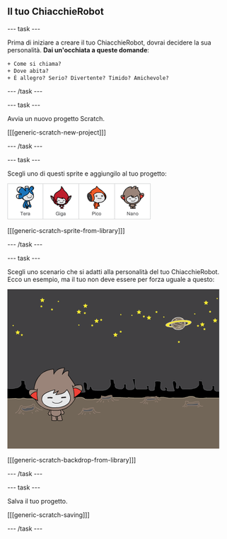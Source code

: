 ## Il tuo ChiacchieRobot

--- task ---

Prima di iniziare a creare il tuo ChiacchieRobot, dovrai decidere la sua personalità. **Dai un'occhiata a queste domande**:

    + Come si chiama?
    + Dove abita?
    + È allegro? Serio? Divertente? Timido? Amichevole?
    

--- /task ---

--- task ---

Avvia un nuovo progetto Scratch.

[[[generic-scratch-new-project]]]

--- /task ---

--- task ---

Scegli uno di questi sprite e aggiungilo al tuo progetto:

![Scegli un personaggio](images/chatbot-characters.png)

[[[generic-scratch-sprite-from-library]]]

--- /task ---

--- task ---

Scegli uno scenario che si adatti alla personalità del tuo ChiacchieRobot. Ecco un esempio, ma il tuo non deve essere per forza uguale a questo:

![Scegli uno sfondo](images/chatbot-backdrop.png)

[[[generic-scratch-backdrop-from-library]]]

--- /task ---

--- task ---

Salva il tuo progetto.

[[[generic-scratch-saving]]]

--- /task ---